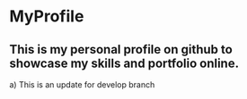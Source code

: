 # MyProfile
## This is my personal profile on github to showcase my skills and portfolio online.

a) This is an update for develop branch


